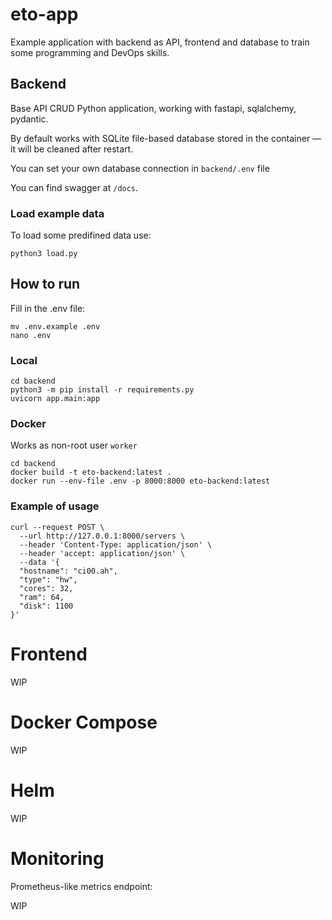 # eto-app

Example application with backend as API, frontend and database to train some programming and DevOps skills.

## Backend

Base API CRUD Python application, working with fastapi, sqlalchemy, pydantic.

By default works with SQLite file-based database stored in the container — it will be cleaned after restart.

You can set your own database connection in `backend/.env` file

You can find swagger at `/docs`.

### Load example data

To load some predifined data use:
```
python3 load.py
```

## How to run

Fill in the .env file:

```
mv .env.example .env
nano .env
```

### Local

```
cd backend
python3 -m pip install -r requirements.py
uvicorn app.main:app
```

### Docker

Works as non-root user `worker`

```
cd backend
docker build -t eto-backend:latest .
docker run --env-file .env -p 8000:8000 eto-backend:latest
```

### Example of usage

```
curl --request POST \
  --url http://127.0.0.1:8000/servers \
  --header 'Content-Type: application/json' \
  --header 'accept: application/json' \
  --data '{
  "hostname": "ci00.ah",
  "type": "hw",
  "cores": 32,
  "ram": 64,
  "disk": 1100
}'
```

# Frontend

WIP

# Docker Compose

WIP

# Helm

WIP

# Monitoring

Prometheus-like metrics endpoint:

WIP